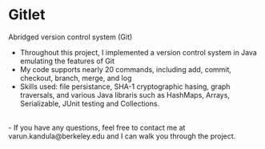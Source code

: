 # Gitlet
Abridged version control system (Git)

- Throughout this project, I implemented a version control system in Java emulating the features of Git <br />
- My code supports nearly 20 commands, including add, commit, checkout, branch, merge, and log <br />
- Skills used: file persistance, SHA-1 cryptographic hasing, graph traversals, and various Java libraris such as HashMaps, Arrays, Serializable, JUnit testing and Collections.  <br />
 <br />
- If you have any questions, feel free to contact me at varun.kandula@berkeley.edu and I can walk you through the project.
